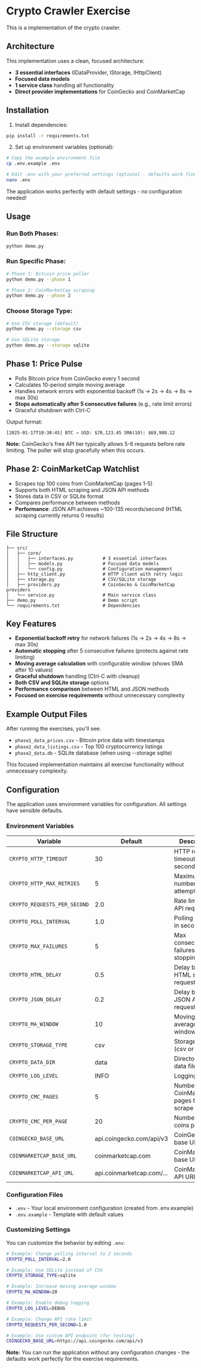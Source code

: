 # Crypto Crawler Exercise

This is a implementation of the crypto crawler.

## Architecture

This implementation uses a clean, focused architecture:
- **3 essential interfaces** (IDataProvider, IStorage, IHttpClient)  
- **Focused data models**
- **1 service class** handling all functionality
- **Direct provider implementations** for CoinGecko and CoinMarketCap

## Installation

1. Install dependencies:
```bash
pip install -r requirements.txt
```

2. Set up environment variables (optional):
```bash
# Copy the example environment file
cp .env.example .env

# Edit .env with your preferred settings (optional - defaults work fine)
nano .env
```

The application works perfectly with default settings - no configuration needed!

## Usage

### Run Both Phases:
```bash
python demo.py
```

### Run Specific Phase:
```bash
# Phase 1: Bitcoin price poller
python demo.py --phase 1

# Phase 2: CoinMarketCap scraping
python demo.py --phase 2
```

### Choose Storage Type:
```bash
# Use CSV storage (default)
python demo.py --storage csv

# Use SQLite storage
python demo.py --storage sqlite
```

## Phase 1: Price Pulse

- Polls Bitcoin price from CoinGecko every 1 second
- Calculates 10-period simple moving average
- Handles network errors with exponential backoff (1s → 2s → 4s → 8s → max 30s)
- **Stops automatically after 5 consecutive failures** (e.g., rate limit errors)
- Graceful shutdown with Ctrl-C

Output format:
```
[2025-01-17T10:30:45] BTC → USD: $70,123.45 SMA(10): $69,980.12
```

**Note:** CoinGecko's free API tier typically allows 5-6 requests before rate limiting. The poller will stop gracefully when this occurs.

## Phase 2: CoinMarketCap Watchlist

- Scrapes top 100 coins from CoinMarketCap (pages 1-5)
- Supports both HTML scraping and JSON API methods
- Stores data in CSV or SQLite format
- Compares performance between methods
- **Performance**: JSON API achieves ~100-135 records/second (HTML scraping currently returns 0 results)

## File Structure

```
├── src/
│   ├── core/
│   │   ├── interfaces.py           # 3 essential interfaces
│   │   ├── models.py               # Focused data models
│   │   └── config.py               # Configuration management
│   ├── http_client.py              # HTTP client with retry logic
│   ├── storage.py                  # CSV/SQLite storage
│   ├── providers.py                # CoinGecko & CoinMarketCap providers
│   └── service.py                  # Main service class
├── demo.py                         # Demo script
└── requirements.txt                # Dependencies
```

## Key Features

- **Exponential backoff retry** for network failures (1s → 2s → 4s → 8s → max 30s)
- **Automatic stopping** after 5 consecutive failures (protects against rate limiting)
- **Moving average calculation** with configurable window (shows SMA after 10 values)
- **Graceful shutdown** handling (Ctrl-C with cleanup)
- **Both CSV and SQLite storage** options
- **Performance comparison** between HTML and JSON methods
- **Focused on exercise requirements** without unnecessary complexity

## Example Output Files

After running the exercises, you'll see:
- `phase1_data_prices.csv` - Bitcoin price data with timestamps
- `phase2_data_listings.csv` - Top 100 cryptocurrency listings
- `phase2_data.db` - SQLite database (when using --storage sqlite)

This focused implementation maintains all exercise functionality without unnecessary complexity.

## Configuration

The application uses environment variables for configuration. All settings have sensible defaults.

### Environment Variables

| Variable | Default | Description |
|----------|---------|-------------|
| `CRYPTO_HTTP_TIMEOUT` | 30 | HTTP request timeout in seconds |
| `CRYPTO_HTTP_MAX_RETRIES` | 5 | Maximum number of retry attempts |
| `CRYPTO_REQUESTS_PER_SECOND` | 2.0 | Rate limit for API requests |
| `CRYPTO_POLL_INTERVAL` | 1.0 | Polling interval in seconds |
| `CRYPTO_MAX_FAILURES` | 5 | Max consecutive failures before stopping |
| `CRYPTO_HTML_DELAY` | 0.5 | Delay between HTML scraping requests |
| `CRYPTO_JSON_DELAY` | 0.2 | Delay between JSON API requests |
| `CRYPTO_MA_WINDOW` | 10 | Moving average window size |
| `CRYPTO_STORAGE_TYPE` | csv | Storage type (csv or sqlite) |
| `CRYPTO_DATA_DIR` | data | Directory for data files |
| `CRYPTO_LOG_LEVEL` | INFO | Logging level |
| `CRYPTO_CMC_PAGES` | 5 | Number of CoinMarketCap pages to scrape |
| `CRYPTO_CMC_PER_PAGE` | 20 | Number of coins per page |
| `COINGECKO_BASE_URL` | api.coingecko.com/api/v3 | CoinGecko API base URL |
| `COINMARKETCAP_BASE_URL` | coinmarketcap.com | CoinMarketCap base URL |
| `COINMARKETCAP_API_URL` | api.coinmarketcap.com/... | CoinMarketCap API URL |

### Configuration Files

- `.env` - Your local environment configuration (created from .env.example)
- `.env.example` - Template with default values

### Customizing Settings

You can customize the behavior by editing `.env`:

```bash
# Example: Change polling interval to 2 seconds
CRYPTO_POLL_INTERVAL=2.0

# Example: Use SQLite instead of CSV
CRYPTO_STORAGE_TYPE=sqlite

# Example: Increase moving average window
CRYPTO_MA_WINDOW=20

# Example: Enable debug logging
CRYPTO_LOG_LEVEL=DEBUG

# Example: Change API rate limit
CRYPTO_REQUESTS_PER_SECOND=1.0

# Example: Use custom API endpoint (for testing)
COINGECKO_BASE_URL=https://api.coingecko.com/api/v3
```

**Note:** You can run the application without any configuration changes - the defaults work perfectly for the exercise requirements. 